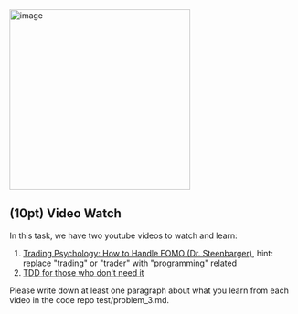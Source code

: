 <img width="316" alt="image" src="https://user-images.githubusercontent.com/252020/165894078-e4731797-5f38-4293-9af8-a3e3fc99cc48.png">

## (10pt) Video Watch

In this task, we have two youtube videos to watch and learn:

1. [Trading Psychology: How to Handle FOMO (Dr. Steenbarger)](https://youtu.be/bEXz7Abf-wM), hint: replace "trading" or "trader" with "programming" related
2. [TDD for those who don't need it](https://youtu.be/a6oP24CSdUg)


Please write down at least one paragraph about what you learn from each video in the code repo test/problem_3.md. 


